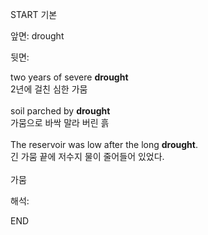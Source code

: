 START
기본

앞면:
drought


뒷면:
<div>two years of severe <b>drought </b></div><div>2년에 걸친 심한 가뭄</div><div><br></div><div><div>soil parched by <strong>drought</strong> </div><div><div>가뭄으로 바싹 말라 버린 흙</div></div></div><div><br></div><div><div>The reservoir was low after the long <strong>drought</strong>. </div><div><div>긴 가뭄 끝에 저수지 물이 줄어들어 있었다.</div></div></div><div><br></div><div>가뭄</div>


해석:

END